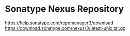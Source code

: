 # Sonatype Nexus Repository
https://help.sonatype.com/repomanager3/download
https://download.sonatype.com/nexus/3/latest-unix.tar.gz